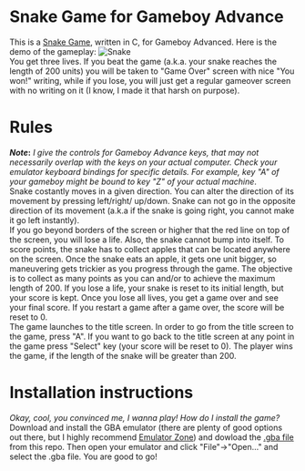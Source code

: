 
# Snake Game for Gameboy Advance #
This is a [Snake Game](https://en.wikipedia.org/wiki/Snake_(video_game)), written in C, for Gameboy Advanced. Here is the demo of the gameplay:
![Snake](https://user-images.githubusercontent.com/16352823/29089875-c6c8e552-7c4b-11e7-8c91-60b15b1d741c.gif)  
You get three lives. If you beat the game (a.k.a. your snake reaches the length of 200 units) you will be taken to "Game Over" screen with nice "You won!" writing, while if you lose, you will just get a regular gameover screen with no writing on it (I know, I made it that harsh on purpose). 
# Rules #
__*Note*:__ _I give the controls for Gameboy Advance keys, that may not necessarily overlap with the keys on your actual computer. Check your emulator keyboard bindings for specific details. For example, key "A" of your gameboy might be bound to key "Z" of your actual machine_.  
Snake costantly moves in a given direction. You can alter the direction of its movement by pressing left/right/
up/down. Snake can not go in the opposite direction of its movement (a.k.a if the snake is going right, you
cannot make it go left instantly).   
If you go beyond borders of the screen or higher that the red 
line on top of the screen, you will lose a life. Also, the snake cannot bump into itself. To score points, the snake has to collect apples that can be located anywhere on the screen. Once the snake eats an apple, it gets one unit bigger, so maneuvering gets trickier as you progress through the game. The objective is to collect as many points as you can and/or to achieve the maximum length of 200. If you lose a life, your snake is reset to its initial length, but your score is kept. Once you lose all lives, you get a game over and see your final score. If you restart a game after a game over, the score will be reset to 0.  
The game launches to the title screen. In order to go from the title screen to the game, press "A". If you want to go back
to the title screen at any point in the game press "Select" key (your score will be reset to 0).
The player wins the game, if the length of the snake will be greater than 200. 
# Installation instructions #
_Okay, cool, you convinced me, I wanna play! How do I install the game?_  
Download and install the GBA emulator (there are plenty of good options out there, but I highly recommend [Emulator Zone](http://www.emulator-zone.com/doc.php/gba/)) and dowload the [.gba file](https://github.com/lnikolenko/projects/blob/master/C/SnakeGame/Snake.gba) from this repo. Then open your emulator and click "File"->"Open..." and select the .gba file. You are good to go!
 

